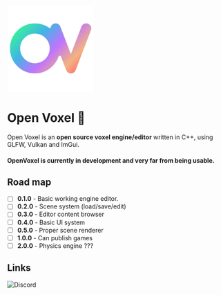 <img src="./vendor/Resources/Logo_Side.png" width="200px" height="200px" />

# Open Voxel 🧊
Open Voxel is an **open source voxel engine/editor** written in C++, using GLFW, Vulkan and ImGui.

#### OpenVoxel is currently in development and very far from being usable.

## Road map
- [ ] **0.1.0** - Basic working engine editor.
- [ ] **0.2.0** - Scene system (load/save/edit)
- [ ] **0.3.0** - Editor content browser
- [ ] **0.4.0** - Basic UI system
- [ ] **0.5.0** - Proper scene renderer
- [ ] **1.0.0** - Can publish games
- [ ] **2.0.0** - Physics engine ???

## Links
![![Discord](https://img.shields.io/discord/815142744850694146?style=for-the-badge&logo=Discord&logoColor=white&label=Join%20us%20on%20Discord&labelColor=738adb&color=424549)](https://discord.gg/aep25uWaMR)


